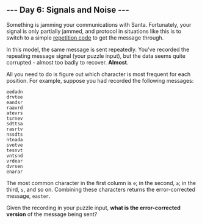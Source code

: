 ## --- Day 6: Signals and Noise ---

Something is jamming your communications with Santa. Fortunately, your signal is only partially jammed, and protocol in situations like this is to switch to a simple [repetition code](https://en.wikipedia.org/wiki/Repetition_code) to get the message through.

In this model, the same message is sent repeatedly. You've recorded the repeating message signal (your puzzle input), but the data seems quite corrupted - almost too badly to recover. **Almost**.

All you need to do is figure out which character is most frequent for each position. For example, suppose you had recorded the following messages:

```
eedadn
drvtee
eandsr
raavrd
atevrs
tsrnev
sdttsa
rasrtv
nssdts
ntnada
svetve
tesnvt
vntsnd
vrdear
dvrsen
enarar
```

The most common character in the first column is `e`; in the second, `a`; in the third, `s`, and so on. Combining these characters returns the error-corrected message, `easter`.

Given the recording in your puzzle input, **what is the error-corrected version** of the message being sent?

